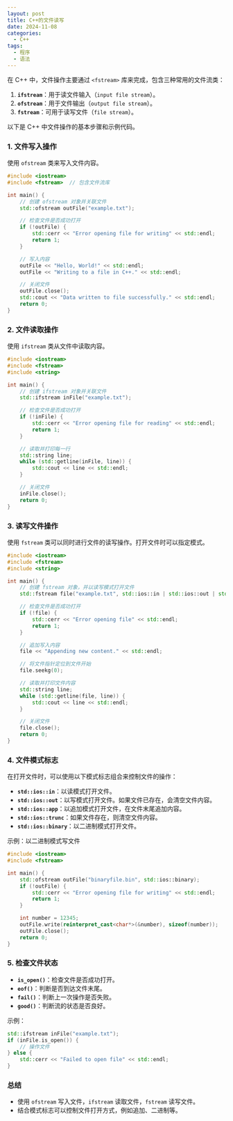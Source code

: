 ```yaml
---
layout: post
title: C++的文件读写
date: 2024-11-08
categories:
  - C++
tags:
  - 程序
  - 语法
---
```

在 C++ 中，文件操作主要通过 `<fstream>` 库来完成，包含三种常用的文件流类：

1. **`ifstream`**：用于读文件输入（`input file stream`）。
2. **`ofstream`**：用于文件输出（`output file stream`）。
3. **`fstream`**：可用于读写文件（`file stream`）。

以下是 C++ 中文件操作的基本步骤和示例代码。

### 1. 文件写入操作

使用 `ofstream` 类来写入文件内容。

```cpp
#include <iostream>
#include <fstream>  // 包含文件流库

int main() {
    // 创建 ofstream 对象并关联文件
    std::ofstream outFile("example.txt");

    // 检查文件是否成功打开
    if (!outFile) {
        std::cerr << "Error opening file for writing" << std::endl;
        return 1;
    }

    // 写入内容
    outFile << "Hello, World!" << std::endl;
    outFile << "Writing to a file in C++." << std::endl;

    // 关闭文件
    outFile.close();
    std::cout << "Data written to file successfully." << std::endl;
    return 0;
}
```

### 2. 文件读取操作

使用 `ifstream` 类从文件中读取内容。

```cpp
#include <iostream>
#include <fstream>
#include <string>

int main() {
    // 创建 ifstream 对象并关联文件
    std::ifstream inFile("example.txt");

    // 检查文件是否成功打开
    if (!inFile) {
        std::cerr << "Error opening file for reading" << std::endl;
        return 1;
    }

    // 读取并打印每一行
    std::string line;
    while (std::getline(inFile, line)) {
        std::cout << line << std::endl;
    }

    // 关闭文件
    inFile.close();
    return 0;
}
```

### 3. 读写文件操作

使用 `fstream` 类可以同时进行文件的读写操作。打开文件时可以指定模式。

```cpp
#include <iostream>
#include <fstream>
#include <string>

int main() {
    // 创建 fstream 对象，并以读写模式打开文件
    std::fstream file("example.txt", std::ios::in | std::ios::out | std::ios::app);

    // 检查文件是否成功打开
    if (!file) {
        std::cerr << "Error opening file" << std::endl;
        return 1;
    }

    // 追加写入内容
    file << "Appending new content." << std::endl;

    // 将文件指针定位到文件开始
    file.seekg(0);

    // 读取并打印文件内容
    std::string line;
    while (std::getline(file, line)) {
        std::cout << line << std::endl;
    }

    // 关闭文件
    file.close();
    return 0;
}
```

### 4. 文件模式标志

在打开文件时，可以使用以下模式标志组合来控制文件的操作：

- **`std::ios::in`**：以读模式打开文件。
- **`std::ios::out`**：以写模式打开文件。如果文件已存在，会清空文件内容。
- **`std::ios::app`**：以追加模式打开文件，在文件末尾追加内容。
- **`std::ios::trunc`**：如果文件存在，则清空文件内容。
- **`std::ios::binary`**：以二进制模式打开文件。

示例：以二进制模式写文件
```cpp
#include <iostream>
#include <fstream>

int main() {
    std::ofstream outFile("binaryfile.bin", std::ios::binary);
    if (!outFile) {
        std::cerr << "Error opening file for writing" << std::endl;
        return 1;
    }

    int number = 12345;
    outFile.write(reinterpret_cast<char*>(&number), sizeof(number));
    outFile.close();
    return 0;
}
```

### 5. 检查文件状态

- **`is_open()`**：检查文件是否成功打开。
- **`eof()`**：判断是否到达文件末尾。
- **`fail()`**：判断上一次操作是否失败。
- **`good()`**：判断流的状态是否良好。

示例：
```cpp
std::ifstream inFile("example.txt");
if (inFile.is_open()) {
    // 操作文件
} else {
    std::cerr << "Failed to open file" << std::endl;
}
```

### 总结

- 使用 `ofstream` 写入文件，`ifstream` 读取文件，`fstream` 读写文件。
- 结合模式标志可以控制文件打开方式，例如追加、二进制等。